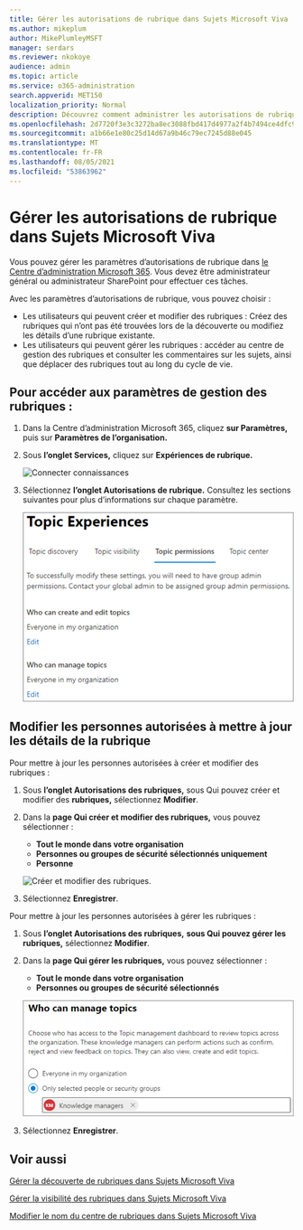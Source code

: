 ```yaml
---
title: Gérer les autorisations de rubrique dans Sujets Microsoft Viva
ms.author: mikeplum
author: MikePlumleyMSFT
manager: serdars
ms.reviewer: nkokoye
audience: admin
ms.topic: article
ms.service: o365-administration
search.appverid: MET150
localization_priority: Normal
description: Découvrez comment administrer les autorisations de rubrique dans Sujets Microsoft Viva.
ms.openlocfilehash: 2d7720f3e3c3272ba8ec3088fbd417d4977a2f4b7494ce4dfc9e2934f017f2b0
ms.sourcegitcommit: a1b66e1e80c25d14d67a9b46c79ec7245d88e045
ms.translationtype: MT
ms.contentlocale: fr-FR
ms.lasthandoff: 08/05/2021
ms.locfileid: "53863962"
---
```

# <a name="manage-topic-permissions-in-microsoft-viva-topics"></a>Gérer les autorisations de rubrique dans Sujets Microsoft Viva

Vous pouvez gérer les paramètres d’autorisations de rubrique dans [le Centre d’administration Microsoft 365](https://admin.microsoft.com). Vous devez être administrateur général ou administrateur SharePoint pour effectuer ces tâches.

Avec les paramètres d’autorisations de rubrique, vous pouvez choisir :

- Les utilisateurs qui peuvent créer et modifier des rubriques : Créez des rubriques qui n’ont pas été trouvées lors de la découverte ou modifiez les détails d’une rubrique existante.
- Les utilisateurs qui peuvent gérer les rubriques : accéder au centre de gestion des rubriques et consulter les commentaires sur les sujets, ainsi que déplacer des rubriques tout au long du cycle de vie.

## <a name="to-access-topics-management-settings"></a>Pour accéder aux paramètres de gestion des rubriques :

1. Dans la Centre d’administration Microsoft 365, cliquez **sur Paramètres,** puis sur **Paramètres de l’organisation.**
2. Sous **l’onglet Services,** cliquez sur **Expériences de rubrique.**

    ![Connecter connaissances](../media/admin-org-knowledge-options-completed.png) 

3. Sélectionnez **l’onglet Autorisations de rubrique.** Consultez les sections suivantes pour plus d’informations sur chaque paramètre.

    ![knowledge-network-settings](../media/knowledge-network-settings-topic-permissions.png) 

## <a name="change-who-has-permissions-to-update-topic-details"></a>Modifier les personnes autorisées à mettre à jour les détails de la rubrique

Pour mettre à jour les personnes autorisées à créer et modifier des rubriques :

1. Sous **l’onglet Autorisations des rubriques,** sous Qui pouvez créer et modifier des **rubriques,** sélectionnez **Modifier**.
2. Dans la **page Qui créer et modifier des rubriques,** vous pouvez sélectionner :
    - **Tout le monde dans votre organisation**
    - **Personnes ou groupes de sécurité sélectionnés uniquement**
    - **Personne**

    ![Créer et modifier des rubriques.](../media/k-manage-who-can-create-and-edit.png)  

3. Sélectionnez **Enregistrer**.

Pour mettre à jour les personnes autorisées à gérer les rubriques :

1. Sous **l’onglet Autorisations des rubriques,** **sous Qui pouvez gérer les rubriques,** sélectionnez **Modifier**.
2. Dans la **page Qui gérer les rubriques,** vous pouvez sélectionner :
    - **Tout le monde dans votre organisation**
    - **Personnes ou groupes de sécurité sélectionnés**

    ![Gestion des rubriques](../media/k-manage-who-can-manage-topics.png)  

3. Sélectionnez **Enregistrer**.

## <a name="see-also"></a>Voir aussi

[Gérer la découverte de rubriques dans Sujets Microsoft Viva](topic-experiences-discovery.md)

[Gérer la visibilité des rubriques dans Sujets Microsoft Viva](topic-experiences-knowledge-rules.md)

[Modifier le nom du centre de rubriques dans Sujets Microsoft Viva](topic-experiences-administration.md)
